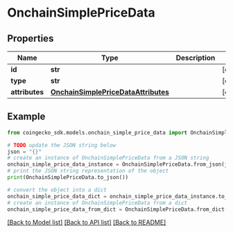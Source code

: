 # OnchainSimplePriceData


## Properties

Name | Type | Description | Notes
------------ | ------------- | ------------- | -------------
**id** | **str** |  | [optional] 
**type** | **str** |  | [optional] 
**attributes** | [**OnchainSimplePriceDataAttributes**](OnchainSimplePriceDataAttributes.md) |  | [optional] 

## Example

```python
from coingecko_sdk.models.onchain_simple_price_data import OnchainSimplePriceData

# TODO update the JSON string below
json = "{}"
# create an instance of OnchainSimplePriceData from a JSON string
onchain_simple_price_data_instance = OnchainSimplePriceData.from_json(json)
# print the JSON string representation of the object
print(OnchainSimplePriceData.to_json())

# convert the object into a dict
onchain_simple_price_data_dict = onchain_simple_price_data_instance.to_dict()
# create an instance of OnchainSimplePriceData from a dict
onchain_simple_price_data_from_dict = OnchainSimplePriceData.from_dict(onchain_simple_price_data_dict)
```
[[Back to Model list]](../README.md#documentation-for-models) [[Back to API list]](../README.md#documentation-for-api-endpoints) [[Back to README]](../README.md)



